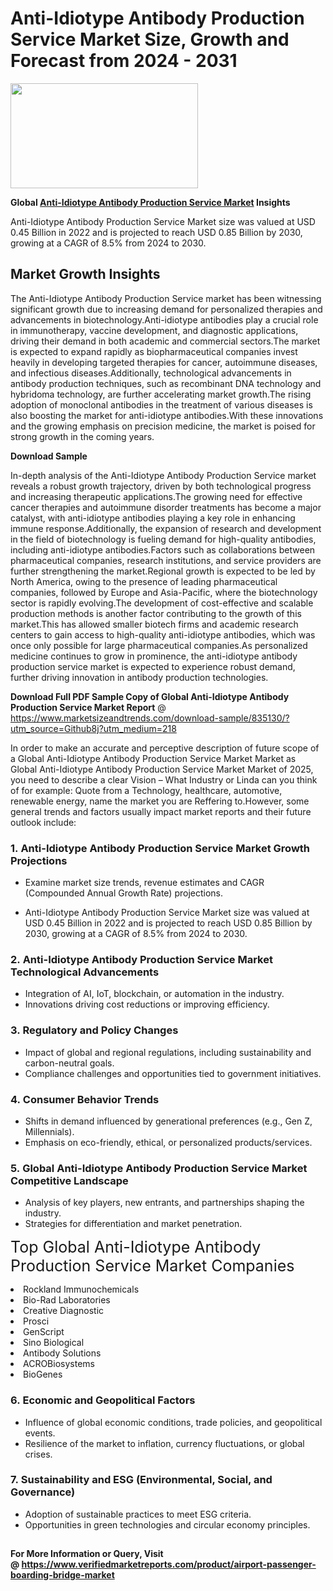 <H1>Anti-Idiotype Antibody Production Service Market Size, Growth and Forecast from 2024 - 2031</H1><img class="aligncenter size-medium wp-image-584254" src="https://thirdeyenews.in/wp-content/uploads/2024/09/Global-Market-Research-300x168.jpeg" alt="" width="300" height="168" /><p><strong>Global&nbsp;<a href="https://www.marketsizeandtrends.com/download-sample/835130/?utm_source=Github8j?utm_medium=218">Anti-Idiotype Antibody Production Service Market</a> Insights</strong></p><p>Anti-Idiotype Antibody Production Service Market size was valued at USD 0.45 Billion in 2022 and is projected to reach USD 0.85 Billion by 2030, growing at a CAGR of 8.5% from 2024 to 2030.</p><p><h2>Market Growth Insights</h2> <p>The Anti-Idiotype Antibody Production Service market has been witnessing significant growth due to increasing demand for personalized therapies and advancements in biotechnology.Anti-idiotype antibodies play a crucial role in immunotherapy, vaccine development, and diagnostic applications, driving their demand in both academic and commercial sectors.The market is expected to expand rapidly as biopharmaceutical companies invest heavily in developing targeted therapies for cancer, autoimmune diseases, and infectious diseases.Additionally, technological advancements in antibody production techniques, such as recombinant DNA technology and hybridoma technology, are further accelerating market growth.The rising adoption of monoclonal antibodies in the treatment of various diseases is also boosting the market for anti-idiotype antibodies.With these innovations and the growing emphasis on precision medicine, the market is poised for strong growth in the coming years.</p> <p><strong>Download Sample</strong></p> <p>In-depth analysis of the Anti-Idiotype Antibody Production Service market reveals a robust growth trajectory, driven by both technological progress and increasing therapeutic applications.The growing need for effective cancer therapies and autoimmune disorder treatments has become a major catalyst, with anti-idiotype antibodies playing a key role in enhancing immune response.Additionally, the expansion of research and development in the field of biotechnology is fueling demand for high-quality antibodies, including anti-idiotype antibodies.Factors such as collaborations between pharmaceutical companies, research institutions, and service providers are further strengthening the market.Regional growth is expected to be led by North America, owing to the presence of leading pharmaceutical companies, followed by Europe and Asia-Pacific, where the biotechnology sector is rapidly evolving.The development of cost-effective and scalable production methods is another factor contributing to the growth of this market.This has allowed smaller biotech firms and academic research centers to gain access to high-quality anti-idiotype antibodies, which was once only possible for large pharmaceutical companies.As personalized medicine continues to grow in prominence, the anti-idiotype antibody production service market is expected to experience robust demand, further driving innovation in antibody production technologies.</p> <p><span class=""><strong>Download Full PDF Sample Copy of Global Anti-Idiotype Antibody Production Service Market Report</strong> @ <a href="https://www.marketsizeandtrends.com/download-sample/835130/?utm_source=Github8j?utm_medium=218" target="_blank">https://www.marketsizeandtrends.com/download-sample/835130/?utm_source=Github8j?utm_medium=218</a></span></p><p>In order to make an accurate and perceptive description of future scope of a Global&nbsp;Anti-Idiotype Antibody Production Service Market Market as Global&nbsp;Anti-Idiotype Antibody Production Service Market Market of 2025, you need to describe a clear Vision &ndash; What Industry or Linda can you think of for example: Quote from a Technology, healthcare, automotive, renewable energy, name the market you are Reffering to.However, some general trends and factors usually impact market reports and their future outlook include:</p><h3>1.&nbsp;<strong>Anti-Idiotype Antibody Production Service Market Growth Projections</strong></h3><ul><li>Examine market size trends, revenue estimates and CAGR (Compounded Annual Growth Rate) projections.</li><li><p>Anti-Idiotype Antibody Production Service Market size was valued at USD 0.45 Billion in 2022 and is projected to reach USD 0.85 Billion by 2030, growing at a CAGR of 8.5% from 2024 to 2030.</p></li></ul><h3>2.&nbsp;<strong>Anti-Idiotype Antibody Production Service Market Technological Advancements</strong></h3><ul><li>Integration of AI, IoT, blockchain, or automation in the industry.</li><li>Innovations driving cost reductions or improving efficiency.</li></ul><h3>3.&nbsp;<strong>Regulatory and Policy Changes</strong></h3><ul><li>Impact of global and regional regulations, including sustainability and carbon-neutral goals.</li><li>Compliance challenges and opportunities tied to government initiatives.</li></ul><h3>4.&nbsp;<strong>Consumer Behavior Trends</strong></h3><ul><li>Shifts in demand influenced by generational preferences (e.g., Gen Z, Millennials).</li><li>Emphasis on eco-friendly, ethical, or personalized products/services.</li></ul><h3>5.&nbsp;<strong>Global Anti-Idiotype Antibody Production Service Market Competitive Landscape</strong></h3><ul><li>Analysis of key players, new entrants, and partnerships shaping the industry.</li><li>Strategies for differentiation and market penetration.</li></ul><p data-pm-slice="1 1 []"><span style="color: inherit; font-family: inherit; font-size: 25px;">Top Global Anti-Idiotype Antibody Production Service Market Companies</span></p><div class="" data-test-id=""><p><li>Rockland Immunochemicals</li><li> Bio-Rad Laboratories</li><li> Creative Diagnostic</li><li> Prosci</li><li> GenScript</li><li> Sino Biological</li><li> Antibody Solutions</li><li> ACROBiosystems</li><li> BioGenes</li></p></div><h3>6.&nbsp;<strong>Economic and Geopolitical Factors</strong></h3><ul><li>Influence of global economic conditions, trade policies, and geopolitical events.</li><li>Resilience of the market to inflation, currency fluctuations, or global crises.</li></ul><h3>7.&nbsp;<strong>Sustainability and ESG (Environmental, Social, and Governance)</strong></h3><ul><li>Adoption of sustainable practices to meet ESG criteria.</li><li>Opportunities in green technologies and circular economy principles.</li></ul><h2><strong style="font-size: 14px;">For More Information or Query, Visit @&nbsp;</strong><a style="background-color: #ffffff; font-size: 14px;" href="https://www.marketsizeandtrends.com/report/anti-idiotype-antibody-production-service-market/" target="_blank">https://www.verifiedmarketreports.com/product/airport-passenger-boarding-bridge-market</a></h2>